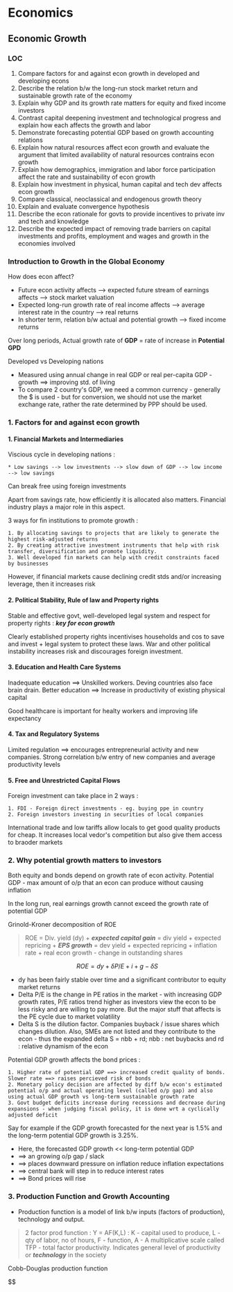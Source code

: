 # Economics

## Economic Growth

### LOC

1. Compare factors for and against econ growth in developed and developing econs
2. Describe the relation b/w the long-run stock market return and sustainable growth rate of the economy 
3. Explain why GDP and its growth rate matters for equity and fixed income investors
4. Contrast capital deepening investment and technological progress and explain how each affects the growth and labor
5. Demonstrate forecasting potential GDP based on growth accounting relations 
6. Explain how natural resources affect econ growth and evaluate the argument that limited availability of natural resources contrains econ growth 
7. Explain how demographics, immigration and labor force participation affect the rate and sustainability of econ growth
8. Explain how investment in physical, human capital and tech dev affects econ growth 
9. Compare classical, neoclassical and endogenous growth theory
10. Explain and evaluate convergence hypothesis
11. Describe the econ rationale for govts to provide incentives to private inv and tech and knowledge
12. Describe the expected impact of removing trade barriers on capital investments and profits, employment and wages and growth in the economies involved 


### Introduction to Growth in the Global Economy 

How does econ affect?

* Future econ activity affects --> expected future stream of earnings affects --> stock market valuation
* Expected long-run growth rate of real income affects --> average interest rate in the country --> real returns 
* In shorter term, relation b/w actual and potential growth --> fixed income returns 

Over long periods, Actual growth rate of **GDP** = rate of increase in **Potential GPD** 

Developed vs Developing nations 

* Measured using annual change in real GDP or real per-capita GDP - growth ==> improving std. of living 
* To compare 2 country's GDP, we need a common currency - generally the $ is used - but for conversion, we should not use the market exchange rate, rather the rate determined by PPP should be used. 

### 1. Factors for and against econ growth

#### 1. Financial Markets and Intermediaries

Viscious cycle in developing nations : 

    * Low savings --> low investments --> slow down of GDP --> low income --> low savings

Can break free using foreign investments

Apart from savings rate, how efficiently it is allocated also matters. Financial industry plays a major role in this aspect. 

3 ways for fin institutions to promote growth : 

    1. By allocating savings to projects that are likely to generate the highest risk-adjusted returns
    2. By creating attractive investment instruments that help with risk transfer, diversification and promote liquidity. 
    3. Well developed fin markets can help with credit constraints faced by businesses

However, if financial markets cause declining credit stds and/or increasing leverage, then it increases risk

#### 2. Political Stability, Rule of law and Property rights

Stable and effective govt, well-developed legal system and respect for property rights : ***key for econ growth***

Clearly established property rights incentivises households and cos to save and invest + legal system to protect these laws. War and other political instability increases risk and discourages foreign investment.

#### 3. Education and Health Care Systems 

Inadequate education ==> Unskilled workers. Deving countries also face brain drain. Better education ==> Increase in productivity of existing physical capital 

Good healthcare is important for healty workers and improving life expectancy

#### 4. Tax and Regulatory Systems

Limited regulation ==> encourages entrepreneurial activity and new companies. Strong correlation b/w entry of new companies and average productivity levels

#### 5. Free and Unrestricted Capital Flows 

Foreign investment can take place in 2 ways : 

    1. FDI - Foreign direct investments - eg. buying ppe in country
    2. Foreign investors investing in securities of local companies

International trade and low tariffs allow locals to get good quality products for cheap. It increases local vedor's competition but also give them access to braoder markets 

### 2. Why potential growth matters to investors  

Both equity and bonds depend on growth rate of econ activity. Potential GDP - max amount of o/p that an econ can produce without causing inflation

In the long run, real earnings growth cannot exceed the growth rate of potential GDP

Grinold-Kroner decomposition of ROE 

> ROE = Div. yield (dy) + ***expected capital gain***
      = div yield + expected repricing + ***EPS growth***
      = dev yield + expected repricing + inflation rate + real econ growth - change in outstanding shares

$$ ROE = dy + \delta P/E + i + g - \delta S$$

* dy has been fairly stable over time and a significant contributor to equity market returns 
* Delta P/E is the change in PE ratios in the market - with increasing GDP growth rates, P/E ratios trend higher as investors view the econ to be less risky and are willing to pay more. But the major stuff that affects is the PE cycle due to market volatility
* Delta S is the dilution factor. Companies buyback / issue shares which changes dilution. Also, SMEs are not listed and they contribute to the econ - thus the expanded delta S = nbb + rd; nbb : net buybacks and rd : relative dynamism of the econ

Potential GDP growth affects the bond prices : 

    1. Higher rate of potential GDP ==> increased credit quality of bonds. Slower rate ==> raises percieved risk of bonds
    2. Monetary policy decision are affected by diff b/w econ's estimated potential o/p and actual operating level (called o/p gap) and also using actual GDP growth vs long-term sustainable growth rate
    3. Govt budget deficits increase during recessions and decrease during expansions - when judging fiscal policy, it is done wrt a cyclically adjusted deficit

Say for example if the GDP growth forecasted for the next year is 1.5% and the long-term potential GDP growth is 3.25%. 

* Here, the forecasted GDP growth << long-term potential GDP 
* ==> an growing o/p gap / slack
* ==> places downward pressure on inflation reduce inflation expectations
* ==> central bank will step in to reduce interest rates
* ==> Bond prices will rise 

### 3. Production Function and Growth Accounting 

* Production function is a model of link b/w inputs (factors of production), technology and output. 

> 2 factor prod function : Y = AF(K,L) : 
K - capital used to produce, 
L - qty of labor, no of hours, 
F - function, 
A - A multiplicative scale called TFP - total factor productivity. Indicates general level of productivity or ***technology*** in the society

Cobb-Douglas production function

$$






